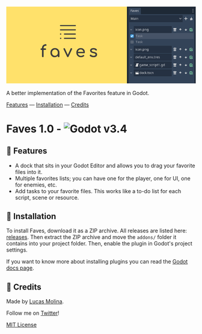 ![faves-cover](images/header.png)

A better implementation of the Favorites feature in Godot.

[Features](#Features) — 
[Installation](#Installation) — 
[Credits](#Credits)





# Faves 1.0 - ![Godot v3.4](https://img.shields.io/badge/godot-v3.4-%23478cbf)

## :muscle: Features

* A dock that sits in your Godot Editor and allows you to drag your favorite files into it.
* Multiple favorites lists; you can have one for the player, one for UI, one for enemies, etc.
* Add tasks to your favorite files. This works like a to-do list for each script, scene or resource.

## :file_folder: Installation

To install Faves, download it as a ZIP archive. All releases are listed here: [releases](https://github.com/ad1337/faves/releases). Then extract the ZIP archive and move the `addons/` folder it contains into your project folder. Then, enable the plugin in Godot's project settings.

If you want to know more about installing plugins you can read the [Godot docs page](https://docs.godotengine.org/en/stable/tutorials/plugins/editor/installing_plugins.html).


## 📃 Credits
Made by [Lucas Molina](https://github.com/ad1337).

Follow me on [Twitter](https://www.twitter.com/ad1337)!

[MIT License](LICENSE.md)